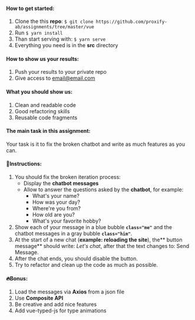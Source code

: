
#### How to **get started**:

1. Clone the this **repo**: `$ git clone https://github.com/proxify-ab/assignments/tree/master/vue `
2. Run `$ yarn install`
3. Than start serving with: `$ yarn serve`
4. Everything you need is in the **src** directory

#### How to show us your results:
1. Push your results to your private repo
2. Give access to email@email.com

#### What you should show us:
1. Clean and readable code
2. Good refactoring skills
3. Reusable code fragments

#### The main task in this assignment:
Your task is it to fix the broken chatbot and write as much features as you can.

#### 🤖Instructions:
1. You should fix the broken iteration process:
	- Display the **chatbot messages** 
	- Allow to answer the questions asked by the **chatbot**, for example:
		- What's your name?
		- How was your day?
		- Where're you from?
		- How old are you?
		- What's your favorite hobby?
2. Show each of your message in a blue bubble **`class="me"`** and the chatbot messages in a gray bubble **`class="him"`**.
3. At the start of a new chat (**example: reloading the site**), the** button message** should write: *Let's chat*, after that the text changes to: Send Message.
4. After the chat ends, you should disable the button.
5. Try to refactor and clean up the code as much as possible.

#### 🔥Bonus:
1. Load the messages via **Axios** from a json file
2. Use **Composite API**
3. Be creative and add nice features
4. Add vue-typed-js for type animations